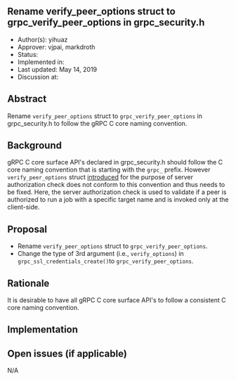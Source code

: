 Rename verify_peer_options struct to grpc_verify_peer_options in grpc_security.h
----
* Author(s): yihuaz
* Approver: vjpai, markdroth
* Status:
* Implemented in:
* Last updated: May 14, 2019
* Discussion at:

## Abstract

Rename `verify_peer_options` struct to `grpc_verify_peer_options` in
grpc_security.h to follow the gRPC C core naming convention.

## Background

gRPC C core surface API's declared in grpc_security.h should follow the C core naming
convention that is starting with the `grpc_` prefix.  However `verify_peer_options` struct
[introduced](https://github.com/grpc/grpc/pull/15274) for the purpose of server
authorization check does not conform to this convention and thus needs to be fixed. Here,
the server authorization check is used to validate if a peer is authorized to run
a job with a specific target name and is invoked only at the client-side.

## Proposal

* Rename `verify_peer_options` struct to `grpc_verify_peer_options`.
* Change the type of 3rd argument (i.e., `verify_options`) in `grpc_ssl_credentials_create()`to `grpc_verify_peer_options`.

## Rationale

It is desirable to have all gRPC C core surface API's to follow a consistent C
core naming convention.

## Implementation

## Open issues (if applicable)

N/A
